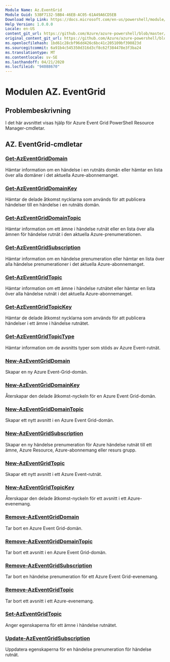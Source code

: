 ```yaml
---
Module Name: Az.EventGrid
Module Guid: 53BF7132-5BB4-46EB-AC05-61A49A6CD5EB
Download Help Link: https://docs.microsoft.com/en-us/powershell/module/az.eventgrid
Help Version: 1.0.0.0
Locale: en-US
content_git_url: https://github.com/Azure/azure-powershell/blob/master/src/EventGrid/EventGrid/help/Az.EventGrid.md
original_content_git_url: https://github.com/Azure/azure-powershell/blob/master/src/EventGrid/EventGrid/help/Az.EventGrid.md
ms.openlocfilehash: 1bd61c28cbf96dd426c6bc41c205109bf390823d
ms.sourcegitcommit: 6a91b4c545350d316d3cf8c62f384478e3f3ba24
ms.translationtype: MT
ms.contentlocale: sv-SE
ms.lasthandoff: 04/21/2020
ms.locfileid: "94088670"
---
```

# Modulen AZ. EventGrid
## Problembeskrivning
I det här avsnittet visas hjälp för Azure Event Grid PowerShell Resource Manager-cmdletar.

## AZ. EventGrid-cmdletar
### [Get-AzEventGridDomain](Get-AzEventGridDomain.md)
Hämtar information om en händelse i en rutnäts domän eller hämtar en lista över alla domäner i det aktuella Azure-abonnemanget.

### [Get-AzEventGridDomainKey](Get-AzEventGridDomainKey.md)
Hämtar de delade åtkomst nycklarna som används för att publicera händelser till en händelse i en rutnäts domän.

### [Get-AzEventGridDomainTopic](Get-AzEventGridDomainTopic.md)
Hämtar information om ett ämne i händelse rutnät eller en lista över alla ämnen för händelse rutnät i den aktuella Azure-prenumerationen.

### [Get-AzEventGridSubscription](Get-AzEventGridSubscription.md)
Hämtar information om en händelse prenumeration eller hämtar en lista över alla händelse prenumerationer i det aktuella Azure-abonnemanget.

### [Get-AzEventGridTopic](Get-AzEventGridTopic.md)
Hämtar information om ett ämne i händelse rutnätet eller hämtar en lista över alla händelse rutnät i det aktuella Azure-abonnemanget.

### [Get-AzEventGridTopicKey](Get-AzEventGridTopicKey.md)
Hämtar de delade åtkomst nycklarna som används för att publicera händelser i ett ämne i händelse rutnätet.

### [Get-AzEventGridTopicType](Get-AzEventGridTopicType.md)
Hämtar information om de avsnitts typer som stöds av Azure Event-rutnät.

### [New-AzEventGridDomain](New-AzEventGridDomain.md)
Skapar en ny Azure Event-Grid-domän.

### [New-AzEventGridDomainKey](New-AzEventGridDomainKey.md)
Återskapar den delade åtkomst-nyckeln för en Azure Event Grid-domän.

### [New-AzEventGridDomainTopic](New-AzEventGridDomainTopic.md)
Skapar ett nytt avsnitt i en Azure Event Grid-domän.

### [New-AzEventGridSubscription](New-AzEventGridSubscription.md)
Skapar en ny händelse prenumeration för Azure händelse rutnät till ett ämne, Azure Resource, Azure-abonnemang eller resurs grupp.

### [New-AzEventGridTopic](New-AzEventGridTopic.md)
Skapar ett nytt avsnitt i ett Azure Event-rutnät.

### [New-AzEventGridTopicKey](New-AzEventGridTopicKey.md)
Återskapar den delade åtkomst-nyckeln för ett avsnitt i ett Azure-evenemang.

### [Remove-AzEventGridDomain](Remove-AzEventGridDomain.md)
Tar bort en Azure Event Grid-domän.

### [Remove-AzEventGridDomainTopic](Remove-AzEventGridDomainTopic.md)
Tar bort ett avsnitt i en Azure Event Grid-domän.

### [Remove-AzEventGridSubscription](Remove-AzEventGridSubscription.md)
Tar bort en händelse prenumeration för ett Azure Event Grid-evenemang.

### [Remove-AzEventGridTopic](Remove-AzEventGridTopic.md)
Tar bort ett avsnitt i ett Azure-evenemang.

### [Set-AzEventGridTopic](Set-AzEventGridTopic.md)
Anger egenskaperna för ett ämne i händelse rutnätet.

### [Update-AzEventGridSubscription](Update-AzEventGridSubscription.md)
Uppdatera egenskaperna för en händelse prenumeration för händelse rutnät.

